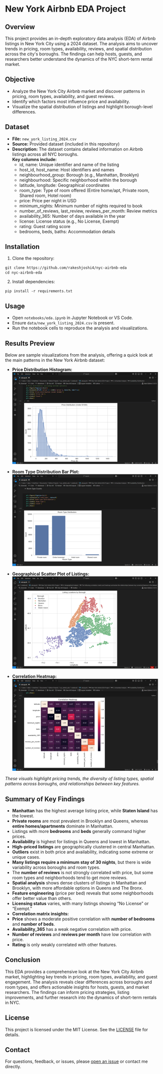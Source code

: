 # New York Airbnb EDA Project

## Overview

This project provides an in-depth exploratory data analysis (EDA) of Airbnb listings in New York City using a 2024 dataset. The analysis aims to uncover trends in pricing, room types, availability, reviews, and spatial distribution across the city's boroughs. The findings can help hosts, guests, and researchers better understand the dynamics of the NYC short-term rental market.

## Objective

- Analyze the New York City Airbnb market and discover patterns in pricing, room types, availability, and guest reviews.
- Identify which factors most influence price and availability.
- Visualize the spatial distribution of listings and highlight borough-level differences.

## Dataset

- **File:** `new_york_listing_2024.csv`
- **Source:** Provided dataset (included in this repository)
- **Description:** The dataset contains detailed information on Airbnb listings across all NYC boroughs.  
**Key columns include:**
  - id, name: Unique identifier and name of the listing
  - host_id, host_name: Host identifiers and names
  - neighbourhood_group: Borough (e.g., Manhattan, Brooklyn)
  - neighbourhood: Specific neighborhood within the borough
  - latitude, longitude: Geographical coordinates
  - room_type: Type of room offered (Entire home/apt, Private room, Shared room, Hotel room)
  - price: Price per night in USD
  - minimum_nights: Minimum number of nights required to book
  - number_of_reviews, last_review, reviews_per_month: Review metrics
  - availability_365: Number of days available in the year
  - license: License status (e.g., No License, Exempt)
  - rating: Guest rating score
  - bedrooms, beds, baths: Accommodation details

## Installation

1. Clone the repository:
```
git clone https://github.com/rakeshjoshi4/nyc-airbnb-eda
cd nyc-airbnb-eda
```

2. Install dependencies:
```
pip install -r requirements.txt
```

## Usage

- Open `notebooks/eda.ipynb` in Jupyter Notebook or VS Code.
- Ensure `data/new_york_listing_2024.csv` is present.
- Run the notebook cells to reproduce the analysis and visualizations.

## Results Preview

Below are sample visualizations from the analysis, offering a quick look at the main patterns in the New York Airbnb dataset:

- **Price Distribution Histogram:**
![Price Distribution](images/price_distribution.png)

- **Room Type Distribution Bar Plot:**
![Room Type Distribution](images/room_type_distribution.png)

- **Geographical Scatter Plot of Listings:**  
![Geographical Scatter Plot](images/geographical_scatter.png)

- **Correlation Heatmap:**  
![Correlation Heatmap](images/correlation_heatmap.png)

*These visuals highlight pricing trends, the diversity of listing types, spatial patterns across boroughs, and relationships between key features.*

## Summary of Key Findings

- **Manhattan** has the highest average listing price, while **Staten Island** has the lowest.
- **Private rooms** are most prevalent in Brooklyn and Queens, whereas **entire homes/apartments** dominate in Manhattan.
- Listings with more **bedrooms** and **beds** generally command higher prices.
- **Availability** is highest for listings in Queens and lowest in Manhattan.
- **High-priced listings** are geographically clustered in central Manhattan.
- **Outliers** exist in both price and availability, indicating some extreme or unique cases.
- **Many listings require a minimum stay of 30 nights**, but there is wide variability across boroughs and room types.
- The **number of reviews** is not strongly correlated with price, but some room types and neighborhoods tend to get more reviews.
- **Spatial analysis** shows dense clusters of listings in Manhattan and Brooklyn, with more affordable options in Queens and The Bronx.
- **Feature engineering** (price per bed) reveals that some neighborhoods offer better value than others.
- **Licensing status** varies, with many listings showing “No License” or “Exempt.”
- **Correlation matrix insights:**
- **Price** shows a moderate positive correlation with **number of bedrooms** and **number of beds**.
- **Availability_365** has a weak negative correlation with price.
- **Number of reviews** and **reviews per month** have low correlation with price.
- **Rating** is only weakly correlated with other features.

## Conclusion

This EDA provides a comprehensive look at the New York City Airbnb market, highlighting key trends in pricing, room types, availability, and guest engagement. The analysis reveals clear differences across boroughs and room types, and offers actionable insights for hosts, guests, and market researchers. The findings can inform pricing strategies, listing improvements, and further research into the dynamics of short-term rentals in NYC.

## License

This project is licensed under the MIT License. See the [LICENSE](LICENSE) file for details.

## Contact

For questions, feedback, or issues, please [open an issue](https://github.com/rakeshjoshi4/nyc-airbnb-eda/issues) or contact me directly.
